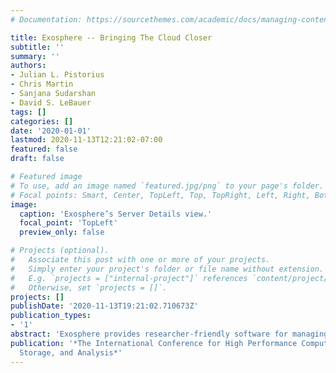 ```yaml
---
# Documentation: https://sourcethemes.com/academic/docs/managing-content/

title: Exosphere -- Bringing The Cloud Closer
subtitle: ''
summary: ''
authors:
- Julian L. Pistorius
- Chris Martin
- Sanjana Sudarshan
- David S. LeBauer
tags: []
categories: []
date: '2020-01-01'
lastmod: 2020-11-13T12:21:02-07:00
featured: false
draft: false

# Featured image
# To use, add an image named `featured.jpg/png` to your page's folder.
# Focal points: Smart, Center, TopLeft, Top, TopRight, Left, Right, BottomLeft, Bottom, BottomRight.
image:
  caption: 'Exosphere’s Server Details view.'
  focal_point: 'TopLeft'
  preview_only: false

# Projects (optional).
#   Associate this post with one or more of your projects.
#   Simply enter your project's folder or file name without extension.
#   E.g. `projects = ["internal-project"]` references `content/project/deep-learning/index.md`.
#   Otherwise, set `projects = []`.
projects: []
publishDate: '2020-11-13T19:21:02.710673Z'
publication_types:
- '1'
abstract: 'Exosphere provides researcher-friendly software for managing computing workloads on OpenStack cloud infrastruc- ture. Exosphere is a user-friendly alternative to Horizon, the default OpenStack graphical interface. Exosphere can be used with most research cloud infrastructure, requiring near-zero custom integration work.'
publication: '*The International Conference for High Performance Computing, Networking,
  Storage, and Analysis*'
---
```

